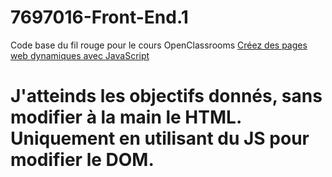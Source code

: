 # 7697016-Front-End.1

Code base du fil rouge pour le cours OpenClassrooms [Créez des pages web dynamiques avec JavaScript](https://openclassrooms.com/fr/courses/7697016-creez-des-pages-web-dynamiques-avec-javascript)

# J'atteinds les objectifs donnés, sans modifier à la main le HTML. Uniquement en utilisant du JS pour modifier le DOM. 
